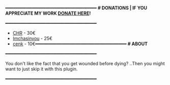 ━━━━━━━━━━━━━━━━━━━━━━━━━━━━━━━━━━
**# DONATIONS | IF YOU APPRECIATE MY WORK [DONATE HERE](https://www.paypal.com/cgi-bin/webscr?cmd=_s-xclick&hosted_button_id=PRAXKDYLX2VL2)!**

━━━━━━━━━━━━━━━━━━━━━━━━━━━━━━━━━━

* [CHR](http://oxidemod.org/members/49339/) - 30€
* [Imchasinyou](http://oxidemod.org/members/9767/) - 25€
* [cenk](http://oxidemod.org/members/32141/) - 10€━━━━━━━━━━━━━━━━━━━━━━━━━━━━━━━━━━
**# ABOUT**

━━━━━━━━━━━━━━━━━━━━━━━━━━━━━━━━━━

You don't like the fact that you get wounded before dying? ..Then you might want to just skip it with this plugin.


━━━━━━━━━━━━━━━━━━━━━━━━━━━━━━━━━━